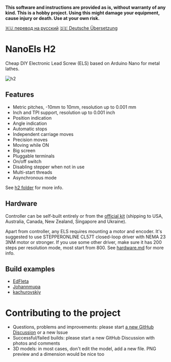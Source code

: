**This software and instructions are provided as is, without warranty of any kind. This is a hobby project. Using this might damage your equipment, cause injury or death. Use at your own risk.**

[🇷🇺 перевод на русский](https://translate.google.com/translate?hl=en&sl=en&tl=ru&u=https%3A%2F%2Fgithub.com%2Fkachurovskiy%2Fnanoels%2Fblob%2Fmain%2FREADME.md)
[🇩🇪 Deutsche Übersetzung](https://translate.google.com/translate?hl=en&sl=en&tl=de&u=https%3A%2F%2Fgithub.com%2Fkachurovskiy%2Fnanoels%2Fblob%2Fmain%2FREADME.md)

# NanoEls H2

Cheap DIY Electronic Lead Screw (ELS) based on Arduino Nano for metal lathes.

![h2](https://user-images.githubusercontent.com/517919/217100828-9071f6ac-a719-4ce1-8656-21346a133838.png)

## Features

- Metric pitches, -10mm to 10mm, resolution up to 0.001 mm
- Inch and TPI support, resolution up to 0.001 inch
- Position indication
- Angle indication
- Automatic stops
- Independent carriage moves
- Precision moves
- Moving while ON
- Big screen
- Pluggable terminals
- On/off switch
- Disabling stepper when not in use
- Multi-start threads
- Asynchronous mode

See [h2 folder](https://github.com/kachurovskiy/nanoels/blob/main/h2/) for more info.

## Hardware

Controller can be self-built entirely or from the [official kit](https://kachurovskiy.com/products/1-axis-electronic-lead-screw-controller-kit) (shipping to USA, Australia, Canada, New Zealand, Singapore and Ukraine).

Apart from controller, any ELS requires mounting a motor and encoder. It's suggested to use STEPPERONLINE CL57T closed-loop driver with NEMA 23 3NM motor or stronger. If you use some other driver, make sure it has 200 steps per resolution mode, most start from 800. See [hardware.md](hardware.md) for more info.

## Build examples

- [EdFleta](https://github.com/kachurovskiy/nanoels/discussions/87)
- [Johannmupa](https://github.com/kachurovskiy/nanoels/discussions/89)
- [kachurovskiy](https://youtu.be/jR4tBBHSl3c?t=62)

# Contributing to the project

- Questions, problems and improvements: please start [a new GitHub Discussion](https://github.com/kachurovskiy/nanoels/discussions/new) or a new Issue
- Successful/failed builds: please start a new GitHub Discussion with photos and comments
- 3D models: in most cases, don't edit the model, add a new file. PNG preview and a dimension would be nice too
